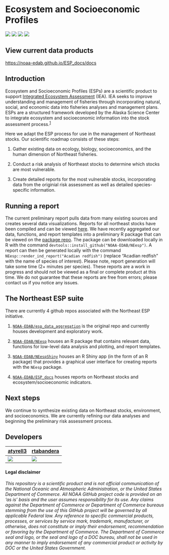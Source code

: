 <!-- README.md is generated from README.Rmd. Please edit that file -->

# Ecosystem and Socioeconomic Profiles

[![](https://img.shields.io/badge/devel%20version-0.1.1-blue.svg)](https://github.com/NOAA-EDAB/NEesp)
[![](https://img.shields.io/github/last-commit/NOAA-EDAB/NEesp.svg)](https://github.com/NOAA-EDAB/NEesp/commits/dev)
[![](https://img.shields.io/github/languages/code-size/NOAA-EDAB/NEesp.svg)](https://github.com/NOAA-EDAB/NEesp)
[![](https://github.com/NOAA-EDAB/NEesp/workflows/gitleaks/badge.svg)](https://github.com/NOAA-EDAB/NEesp/actions)

## View current data products

<https://noaa-edab.github.io/ESP_docs/docs>

## Introduction

Ecosystem and Socioeconomic Profiles (ESPs) are a scientific product to
support [Integrated Ecosystem
Assessment](https://www.integratedecosystemassessment.noaa.gov/) (IEA).
IEA seeks to improve understanding and management of fisheries through
incorporating natural, social, and economic data into fisheries analyses
and management plans. ESPs are a structured framework developed by the
Alaska Science Center to integrate ecosystem and socioeconomic
information into the stock assessment
process.<sup>[1](https://meetings.npfmc.org/CommentReview/DownloadFile?p=8f5233fb-3b62-4571-9b49-8bb7ce675916.pdf&fileName=ESP_Shotwell.pdf)</sup>

Here we adapt the ESP process for use in the management of Northeast
stocks. Our scientific roadmap consists of these steps:

1.  Gather existing data on ecology, biology, socioeconomics, and the
    human dimension of Northeast fisheries.

2.  Conduct a risk analysis of Northeast stocks to determine which
    stocks are most vulnerable.

3.  Create detailed reports for the most vulnerable stocks,
    incorporating data from the originial risk assessment as well as
    detailed species-specific information.

## Running a report

The current preliminary report pulls data from many existing sources and
creates several data visualizations. Reports for all northeast stocks
have been compiled and can be viewed
[here](https://noaa-edab.github.io/ESP_docs/docs). We have recently
aggregated our data, functions, and report templates into a preliminary
R package that can be viewed on the [package
repo](https://github.com/NOAA-EDAB/NEesp). The package can be downloaded
locally in R with the command
`devtools::install_github("NOAA-EDAB/NEesp")`. A report can then be
generated locally with the command
`NEesp::render_ind_report("Acadian redfish")` (replace “Acadian redfish”
with the name of species of interest). Please note, report generation
will take some time (2+ minutes per species). These reports are a work
in progress and should not be viewed as a final or complete product at
this time. We do not guarantee that these reports are free from errors;
please contact us if you notice any issues.

## The Northeast ESP suite

There are currently 4 github repos associated with the Northeast ESP
initiative.

1.  [`NOAA-EDAB/esp_data_aggregation`](https://github.com/NOAA-EDAB/esp_data_aggregation)
    is the original repo and currently houses development and
    exploratory work.

2.  [`NOAA-EDAB/NEesp`](https://github.com/NOAA-EDAB/NEesp) houses an R
    package that contains relevant data, functions for low-level data
    analysis and plotting, and report templates.

3.  [`NOAA-EDAB/NEespShiny`](https://github.com/NOAA-EDAB/NEespShiny)
    houses an R Shiny app (in the form of an R package) that provides a
    graphical user interface for creating reports with the `NEesp`
    package.

4.  [`NOAA-EDAB/ESP_docs`](https://github.com/NOAA-EDAB/ESP_docs) houses
    reports on Northeast stocks and ecosystem/socioeconomic indicators.

## Next steps

We continue to synthesize existing data on Northeast stocks,
environment, and socioeconomics. We are currently refining our data
analyses and beginning the preliminary risk assessment process.

## Developers

<table>
<thead>
<tr class="header">
<th><a href="https://github.com/atyrell3">atyrell3</a></th>
<th><a href="https://github.com/rtabandera">rtabandera</a></th>
</tr>
</thead>
<tbody>
<tr class="odd">
<td><a href="https://github.com/atyrell3"><img src="https://avatars.githubusercontent.com/u/77738923?s=100&amp;u=92e54f60ca179f3e41c1a3610fb3ecdb9e233434&amp;v=4" /></a></td>
<td><a href="https://github.com/rtabandera"><img src="https://avatars.githubusercontent.com/u/64960823?s=100&amp;u=ea5abeca602e43d461e964fe8283f703aef63c61&amp;v=4" /></a></td>
</tr>
</tbody>
</table>

#### Legal disclaimer

*This repository is a scientific product and is not official
communication of the National Oceanic and Atmospheric Administration, or
the United States Department of Commerce. All NOAA GitHub project code
is provided on an ‘as is’ basis and the user assumes responsibility for
its use. Any claims against the Department of Commerce or Department of
Commerce bureaus stemming from the use of this GitHub project will be
governed by all applicable Federal law. Any reference to specific
commercial products, processes, or services by service mark, trademark,
manufacturer, or otherwise, does not constitute or imply their
endorsement, recommendation or favoring by the Department of Commerce.
The Department of Commerce seal and logo, or the seal and logo of a DOC
bureau, shall not be used in any manner to imply endorsement of any
commercial product or activity by DOC or the United States Government.*
